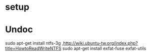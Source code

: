 # setup



# Undoc
sudo apt-get install ntfs-3g ,http://wiki.ubuntu-tw.org/index.php?title=HowtoReadWriteNTFS
sudo apt-get install exfat-fuse exfat-utils
